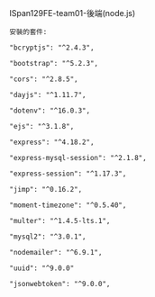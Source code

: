 ISpan129FE-team01-後端(node.js)

    安裝的套件: 
  
    "bcryptjs": "^2.4.3",
    
    "bootstrap": "^5.2.3",
    
    "cors": "^2.8.5",
    
    "dayjs": "^1.11.7",
    
    "dotenv": "^16.0.3",
    
    "ejs": "^3.1.8",
    
    "express": "^4.18.2",
    
    "express-mysql-session": "^2.1.8",
    
    "express-session": "^1.17.3",
    
    "jimp": "^0.16.2",
    
    "moment-timezone": "^0.5.40",
    
    "multer": "^1.4.5-lts.1",
    
    "mysql2": "^3.0.1",
    
    "nodemailer": "^6.9.1",
    
    "uuid": "^9.0.0"
    
    "jsonwebtoken": "^9.0.0",
